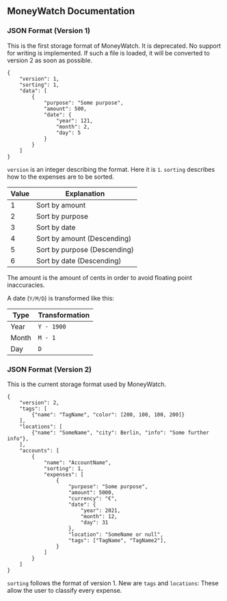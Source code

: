 ## MoneyWatch Documentation

### JSON Format (Version 1)

This is the first storage format of MoneyWatch. It is deprecated. No support for writing is implemented. If such a file
is loaded, it will be converted to version 2 as soon as possible.

```
{
	"version": 1,
	"sorting": 1,
	"data": [
		{
			"purpose": "Some purpose",
			"amount": 500,
			"date": {
				"year": 121,
				"month": 2,
				"day": 5
			}
		}
	]
}
```
`version` is an integer describing the format. Here it is `1`. `sorting` describes how to the expenses are to be sorted.

| Value | Explanation                  |
|-------|------------------------------|
| 1     | Sort by amount               |
| 2     | Sort by purpose              |
| 3     | Sort by date                 |
| 4     | Sort by amount (Descending)  |
| 5     | Sort by purpose (Descending) |
| 6     | Sort by date (Descending)    |

The amount is the amount of cents in order to avoid floating point inaccuracies.

A date (`Y/M/D`) is transformed like this:

| Type  | Transformation |
|-------|----------------|
| Year  | `Y - 1900`     |
| Month | `M - 1`        |
| Day   | `D`            |

### JSON Format (Version 2)

This is the current storage format used by MoneyWatch.

```
{
	"version": 2,
	"tags": [
		{"name": "TagName", "color": [200, 100, 100, 200]}
	],
	"locations": [
		{"name": "SomeName", "city": Berlin, "info": "Some further info"},
	],
	"accounts": [
		{
			"name": "AccountName",
			"sorting": 1,
			"expenses": [
				{
					"purpose": "Some purpose",
					"amount": 5000,
					"currency": "€",
					"date": {
						"year": 2021,
						"month": 12,
						"day": 31
					},
					"location": "SomeName or null",
					"tags": ["TagName", "TagName2"],
				}
			]
		}
	]
}
```

`sorting` follows the format of version 1.
New are `tags` and `locations`: These allow the user to classify every expense.
